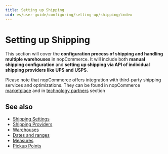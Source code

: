```yaml
---
title: Setting up Shipping
uid: es/user-guide/configuring/setting-up/shipping/index
---
```


# Setting up Shipping

This section will cover the **configuration process of shipping and handling multiple warehouses** in nopCommerce. It will include both **manual shipping configuration** and **setting up shipping via API of individual shipping providers like UPS and USPS**.

Please note that nopCommerce offers integration with third-party shipping services and optimizations. They can be found in nopCommerce [marketplace](http://www.nopcommerce.com/marketplace.aspx) and in [technology partners](http://www.nopcommerce.com/technologypartners.aspx) section

## See also

* [Shipping Settings](xref:es/user-guide/configuring/setting-up/shipping/settings)
* [Shipping Providers](xref:es/user-guide/configuring/setting-up/shipping/providers/index)
* [Warehouses](xref:es/user-guide/configuring/setting-up/shipping/warehouses)
* [Dates and ranges](xref:es/user-guide/configuring/setting-up/shipping/dates-ranges)
* [Measures](xref:es/user-guide/configuring/setting-up/shipping/measures)
* [Pickup Points](xref:es/user-guide/configuring/setting-up/shipping/pickup-points)